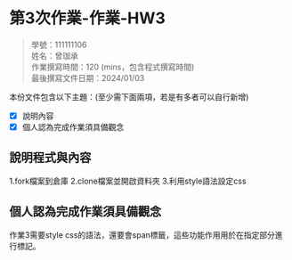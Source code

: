 # 第3次作業-作業-HW3
>
>學號：111111106
><br />
>姓名：曾珈承
><br />
>作業撰寫時間：120 (mins，包含程式撰寫時間)
><br />
>最後撰寫文件日期：2024/01/03
>

本份文件包含以下主題：(至少需下面兩項，若是有多者可以自行新增)
- [x] 說明內容
- [x] 個人認為完成作業須具備觀念

## 說明程式與內容

1.fork檔案到倉庫 2.clone檔案並開啟資料夾 3.利用style語法設定css 

## 個人認為完成作業須具備觀念
作業3需要style css的語法，還要會span標籤，這些功能作用用於在指定部分進行標記。